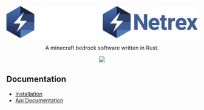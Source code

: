 <div align="center">
     <p>
          <img alt="Netrex" class="nd" width="250" src="https://raw.githubusercontent.com/NetrexMC/Netrex/master/assets/netrex_dark.png#gh-dark-mode-only" title="dark">
		  <img alt="Netrex" class="nl" width="250" src="https://raw.githubusercontent.com/NetrexMC/Netrex/master/assets/netrex_light.png" title="light">
    </p>
     <p>
          <p>A minecraft bedrock software written in Rust.</p>
            <a href="https://discord.gg/y4aWA5MQxK"><img src="https://img.shields.io/discord/846586369568800798.svg?label=&logo=discord&logoColor=ffffff&color=7389D8&labelColor=6A7EC2"></a>
     </p>
</div>

## Documentation
 - [Installation](installation.md)
 - [Api Documentation](api/README.md)